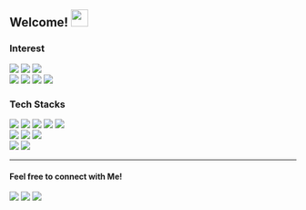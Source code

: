 ## Welcome! <img src="https://camo.githubusercontent.com/e8e7b06ecf583bc040eb60e44eb5b8e0ecc5421320a92929ce21522dbc34c891/68747470733a2f2f6d656469612e67697068792e636f6d2f6d656469612f6876524a434c467a6361737252346961377a2f67697068792e676966" height=30/>

### Interest

<img src="https://img.shields.io/badge/-Machine Learning-000000?style=flat"/></a>
<img src="https://img.shields.io/badge/-Natural Language Processing-000000?style=flat"/></a>
<img src="https://img.shields.io/badge/-Data Analysis-000000?style=flat"/></a>
<br>
<img src="https://img.shields.io/badge/-Named Entity Recognition-000000?style=flat"/></a>
<img src="https://img.shields.io/badge/-Transformers-000000?style=flat"/></a>
<img src="https://img.shields.io/badge/-BERT-000000?style=flat"/></a>
<img src="https://img.shields.io/badge/-Korean Text Processing-000000?style=flat"/></a>


### Tech Stacks

<!-- Click the image to move my repository (or webpage) -->
<!-- <img src="https://img.shields.io/badge/-Machine Learning-000000?style=flat"/> -->
<!-- <img src="https://img.shields.io/badge/-Deep Learning-000000?style=flat"/> -->
<!-- <img src="https://img.shields.io/badge/-YOLO-000000?style=flat&logo=YOLO"/> -->
<!-- <img src="https://img.shields.io/badge/-Computer Vision-000000?style=flat"/> -->
<!-- <img src="https://img.shields.io/badge/-Object Detection-000000?style=flat"/> -->
<!-- <img src="https://img.shields.io/badge/-Data Science-000000?style=flat"/> -->
<!-- <img src="https://img.shields.io/badge/-Object Detection-000000?style=flat"/> -->
<!-- <img src="https://img.shields.io/badge/-Arudino-000000?style=flat&logo=Arduino"/> -->

<a href="https://github.com/oneonlee/Python" target="_blank"><img src="https://img.shields.io/badge/-Python-000000?style=flat&logo=Python"/></a>
<img src="https://img.shields.io/badge/-Keras-000000?style=flat&logo=Keras"/>
<a href="https://github.com/oneonlee/PyTorch-tutorial" target="_blank"><img src="https://img.shields.io/badge/-PyTorch-000000?style=flat&logo=PyTorch"/></a>
<a href="https://konlpy.org/en/latest/" target="_blank"><img src="https://img.shields.io/badge/-KoNLPy-000000?style=flat"/></a>
<a href="https://github.com/oneonlee/OpenCV-Python" target="_blank"><img src="https://img.shields.io/badge/-OpenCV-000000?style=flat&logo=OpenCV"/></a>
<br>
<a href="https://github.com/oneonlee/Computer-Science/tree/main/4.%20System%20Programming" target="_blank"><img src="https://img.shields.io/badge/-Linux-000000?style=flat&logo=Linux"/></a>
<img src="https://img.shields.io/badge/-C-000000?style=flat&logo=C"/>
<a href="https://github.com/oneonlee/Computer-Science/tree/main/1.%20OOP" target="_blank"><img src="https://img.shields.io/badge/-C++-000000?style=flat&logo=C%2B%2B"/></a>
<br>
<a href="https://sapphire-duchess-70c.notion.site/9241d8b531d44f06aea609dcb05893c1?v=6a90fa6c830f4aa3bbc4aedd5ddb7a82" target="_blank"><img src="https://img.shields.io/badge/-JavaScript-000000?style=flat&logo=JavaScript"/></a>
<img src="https://img.shields.io/badge/-MySQL-000000?style=flat&logo=MySQL&logoColor=white"/>

---

#### Feel free to connect with Me!

<!-- <a href="mail:lee.dg.125@gmail.com" target="_blank"><img src="https://img.shields.io/badge/-Mail-000000?style=flat&logo=gmail&logoColor=white"/><a/> -->

<a href="https://oneonlee.github.io/bio/" target="_blank"><img src="https://img.shields.io/badge/-Website-000000?style=flat&logo=About.me&logoColor=white"/><a/>
<a href="https://www.linkedin.com/in/dong-geon-lee-9a8647202/" target="_blank"><img src="https://img.shields.io/badge/-Linkedin-000000?style=flat&logo=linkedin"/><a/>
<a href="https://hits.seeyoufarm.com"><img src="https://hits.seeyoufarm.com/api/count/incr/badge.svg?url=https%3A%2F%2Fgithub.com%2Foneonlee%2Fhit-counter&count_bg=%231F367B&title_bg=%23000000&icon=&icon_color=%23E7E7E7&title=Today&edge_flat=false"/></a>

  <br>
  
<div align=center>
</div>
